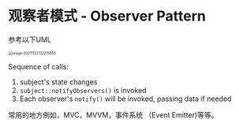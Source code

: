 # 观察者模式 - Observer Pattern

参考以下UML

<img src="D:\dev\AllNote\.mdnote\assets\image-20211122132215855.png" alt="image-20211122132215855" style="zoom:50%;" />

Sequence of calls:

1. subject's state changes
2. `subject::notifyObservers()` is invoked
3. Each observer's `notify()` will be invoked, passing data if needed

常用的地方例如，MVC，MVVM，事件系统 （Event Emitter)等等。

